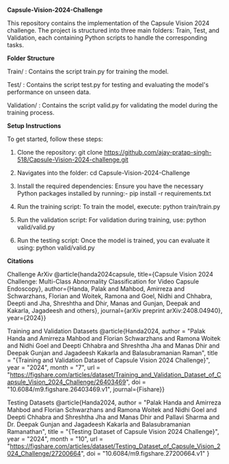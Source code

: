 **Capsule-Vision-2024-Challenge**

This repository contains the implementation of the Capsule Vision 2024 challenge. The project is structured into three main folders: Train, Test, and Validation, each containing Python scripts to handle the corresponding tasks.

**Folder Structure**

Train/ :
Contains the script train.py for training the model.

Test/ :
Contains the script test.py for testing and evaluating the model's performance on unseen data.

Validation/ :
Contains the script valid.py for validating the model during the training process.

**Setup Instructions**

To get started, follow these steps:

1. Clone the repository:
git clone https://github.com/ajay-pratap-singh-518/Capsule-Vision-2024-challenge.git

2. Navigates into the folder:
cd Capsule-Vision-2024-Challenge

3. Install the required dependencies: Ensure you have the necessary Python packages installed by running:-
pip install -r requirements.txt

4. Run the training script: To train the model, execute:
python train/train.py

5. Run the validation script: For validation during training, use:
python valid/valid.py

6. Run the testing script: Once the model is trained, you can evaluate it using:
python valid/valid.py

**Citations**

Challenge ArXiv
@article{handa2024capsule, title={Capsule Vision 2024 Challenge: Multi-Class Abnormality Classification for Video Capsule Endoscopy}, author={Handa, Palak and Mahbod, Amirreza and Schwarzhans, Florian and Woitek, Ramona and Goel, Nidhi and Chhabra, Deepti and Jha, Shreshtha and Dhir, Manas and Gunjan, Deepak and Kakarla, Jagadeesh and others}, journal={arXiv preprint arXiv:2408.04940}, year={2024}}

Training and Validation Datasets
@article{Handa2024, author = "Palak Handa and Amirreza Mahbod and Florian Schwarzhans and Ramona Woitek and Nidhi Goel and Deepti Chhabra and Shreshtha Jha and Manas Dhir and Deepak Gunjan and Jagadeesh Kakarla and Balasubramanian Raman", title = "{Training and Validation Dataset of Capsule Vision 2024 Challenge}", year = "2024", month = "7", url = "https://figshare.com/articles/dataset/Training_and_Validation_Dataset_of_Capsule_Vision_2024_Challenge/26403469", doi = "10.6084/m9.figshare.26403469.v1", journal={Fishare}}

Testing Datasets
@article{Handa2024, author = "Palak Handa and Amirreza Mahbod and Florian Schwarzhans and Ramona Woitek and Nidhi Goel and Deepti Chhabra and Shreshtha Jha and Manas Dhir and Pallavi Sharma and Dr. Deepak Gunjan and Jagadeesh Kakarla and Balasubramanian Ramanathan", title = "{Testing Dataset of Capsule Vision 2024 Challenge}", year = "2024", month = "10", url = "https://figshare.com/articles/dataset/Testing_Dataset_of_Capsule_Vision_2024_Challenge/27200664", doi = "10.6084/m9.figshare.27200664.v1" }

